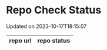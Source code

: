 # Repo Check Status

Updated on 2023-10-17T18:15:07

| repo url | repo status |
| -------- | -------- | 
